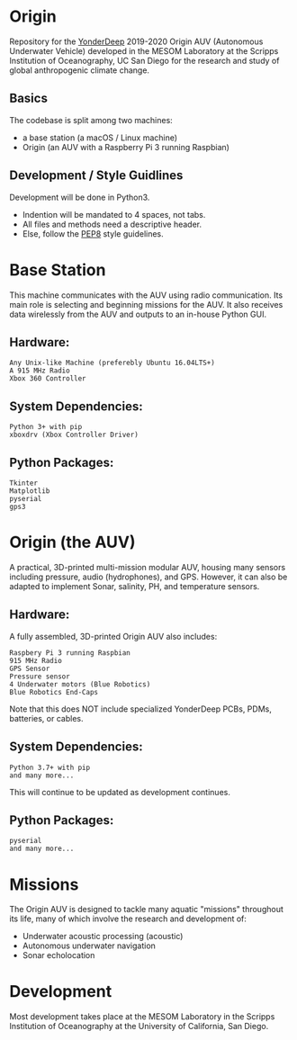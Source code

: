 # Origin
Repository for the [YonderDeep](https://www.yonderdeep.org/) 2019-2020 Origin AUV (Autonomous Underwater Vehicle) developed in the MESOM Laboratory at the Scripps Institution of Oceanography, UC San Diego for the research and study of global anthropogenic climate change.


## Basics
The codebase is split among two machines: 
  * a base station (a macOS / Linux machine)
  * Origin (an AUV with a Raspberry Pi 3 running Raspbian)

## Development / Style Guidlines
Development will be done in Python3.
  * Indention will be mandated to 4 spaces, not tabs.
  * All files and methods need a descriptive header.
  * Else, follow the [PEP8](https://pep8.org) style guidelines.

# Base Station
This machine communicates with the AUV using radio communication. Its main role is selecting and beginning missions for the AUV. It also receives data wirelessly from the AUV and outputs to an in-house Python GUI.

## Hardware:
    Any Unix-like Machine (preferebly Ubuntu 16.04LTS+)
    A 915 MHz Radio
    Xbox 360 Controller

## System Dependencies:
    Python 3+ with pip
    xboxdrv (Xbox Controller Driver)

## Python Packages:
    Tkinter
    Matplotlib
    pyserial
    gps3

# Origin (the AUV)
A practical, 3D-printed multi-mission modular AUV, housing many sensors including pressure, audio (hydrophones), and GPS. However, it can also be adapted to implement Sonar, salinity, PH, and temperature sensors.

## Hardware:
A fully assembled, 3D-printed Origin AUV also includes:

    Raspbery Pi 3 running Raspbian
    915 MHz Radio
    GPS Sensor
    Pressure sensor
    4 Underwater motors (Blue Robotics)
    Blue Robotics End-Caps

Note that this does NOT include specialized YonderDeep PCBs, PDMs, batteries, or cables.

## System Dependencies:
    Python 3.7+ with pip
    and many more...
This will continue to be updated as development continues.

## Python Packages:
    pyserial
    and many more...
    
# Missions
The Origin AUV is designed to tackle many aquatic "missions" throughout its life, many of which involve the research and development of:

  * Underwater acoustic processing (acoustic)
  * Autonomous underwater navigation
  * Sonar echolocation 

# Development
Most development takes place at the MESOM Laboratory in the Scripps Institution of Oceanography at the University of California, San Diego.

